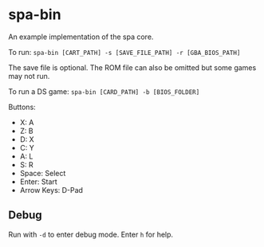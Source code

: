 # spa-bin
An example implementation of the spa core.

To run: `spa-bin [CART_PATH] -s [SAVE_FILE_PATH] -r [GBA_BIOS_PATH]`

The save file is optional. The ROM file can also be omitted but some games may not run.

To run a DS game: `spa-bin [CARD_PATH] -b [BIOS_FOLDER]`

Buttons:
- X: A
- Z: B
- D: X
- C: Y
- A: L
- S: R
- Space: Select
- Enter: Start
- Arrow Keys: D-Pad

## Debug
Run with `-d` to enter debug mode. Enter `h` for help.
